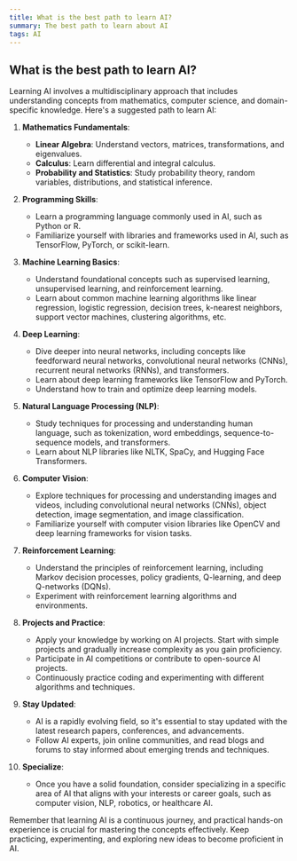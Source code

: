 ```yaml
---
title: What is the best path to learn AI? 
summary: The best path to learn about AI
tags: AI
---
```


## What is the best path to learn AI? 

Learning AI involves a multidisciplinary approach that includes understanding concepts from mathematics, computer science, and domain-specific knowledge. Here's a suggested path to learn AI:

1. **Mathematics Fundamentals**:
   - **Linear Algebra**: Understand vectors, matrices, transformations, and eigenvalues.
   - **Calculus**: Learn differential and integral calculus.
   - **Probability and Statistics**: Study probability theory, random variables, distributions, and statistical inference.

2. **Programming Skills**:
   - Learn a programming language commonly used in AI, such as Python or R.
   - Familiarize yourself with libraries and frameworks used in AI, such as TensorFlow, PyTorch, or scikit-learn.

3. **Machine Learning Basics**:
   - Understand foundational concepts such as supervised learning, unsupervised learning, and reinforcement learning.
   - Learn about common machine learning algorithms like linear regression, logistic regression, decision trees, k-nearest neighbors, support vector machines, clustering algorithms, etc.

4. **Deep Learning**:
   - Dive deeper into neural networks, including concepts like feedforward neural networks, convolutional neural networks (CNNs), recurrent neural networks (RNNs), and transformers.
   - Learn about deep learning frameworks like TensorFlow and PyTorch.
   - Understand how to train and optimize deep learning models.

5. **Natural Language Processing (NLP)**:
   - Study techniques for processing and understanding human language, such as tokenization, word embeddings, sequence-to-sequence models, and transformers.
   - Learn about NLP libraries like NLTK, SpaCy, and Hugging Face Transformers.

6. **Computer Vision**:
   - Explore techniques for processing and understanding images and videos, including convolutional neural networks (CNNs), object detection, image segmentation, and image classification.
   - Familiarize yourself with computer vision libraries like OpenCV and deep learning frameworks for vision tasks.

7. **Reinforcement Learning**:
   - Understand the principles of reinforcement learning, including Markov decision processes, policy gradients, Q-learning, and deep Q-networks (DQNs).
   - Experiment with reinforcement learning algorithms and environments.

8. **Projects and Practice**:
   - Apply your knowledge by working on AI projects. Start with simple projects and gradually increase complexity as you gain proficiency.
   - Participate in AI competitions or contribute to open-source AI projects.
   - Continuously practice coding and experimenting with different algorithms and techniques.

9. **Stay Updated**:
   - AI is a rapidly evolving field, so it's essential to stay updated with the latest research papers, conferences, and advancements.
   - Follow AI experts, join online communities, and read blogs and forums to stay informed about emerging trends and techniques.

10. **Specialize**:
    - Once you have a solid foundation, consider specializing in a specific area of AI that aligns with your interests or career goals, such as computer vision, NLP, robotics, or healthcare AI.

Remember that learning AI is a continuous journey, and practical hands-on experience is crucial for mastering the concepts effectively. Keep practicing, experimenting, and exploring new ideas to become proficient in AI.